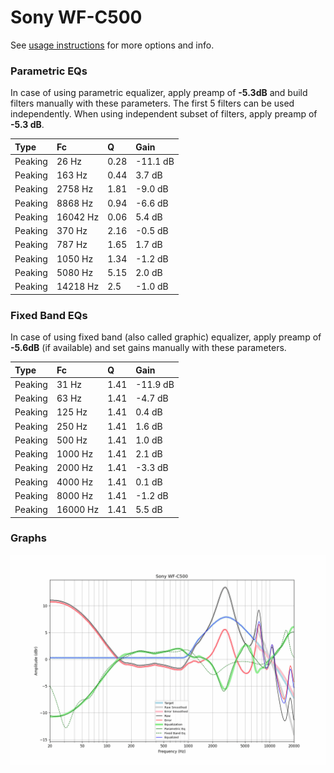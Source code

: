 # Sony WF-C500
See [usage instructions](https://github.com/jaakkopasanen/AutoEq#usage) for more options and info.

### Parametric EQs
In case of using parametric equalizer, apply preamp of **-5.3dB** and build filters manually
with these parameters. The first 5 filters can be used independently.
When using independent subset of filters, apply preamp of **-5.3 dB**.

| Type    | Fc       |    Q | Gain     |
|:--------|:---------|:-----|:---------|
| Peaking | 26 Hz    | 0.28 | -11.1 dB |
| Peaking | 163 Hz   | 0.44 | 3.7 dB   |
| Peaking | 2758 Hz  | 1.81 | -9.0 dB  |
| Peaking | 8868 Hz  | 0.94 | -6.6 dB  |
| Peaking | 16042 Hz | 0.06 | 5.4 dB   |
| Peaking | 370 Hz   | 2.16 | -0.5 dB  |
| Peaking | 787 Hz   | 1.65 | 1.7 dB   |
| Peaking | 1050 Hz  | 1.34 | -1.2 dB  |
| Peaking | 5080 Hz  | 5.15 | 2.0 dB   |
| Peaking | 14218 Hz | 2.5  | -1.0 dB  |

### Fixed Band EQs
In case of using fixed band (also called graphic) equalizer, apply preamp of **-5.6dB**
(if available) and set gains manually with these parameters.

| Type    | Fc       |    Q | Gain     |
|:--------|:---------|:-----|:---------|
| Peaking | 31 Hz    | 1.41 | -11.9 dB |
| Peaking | 63 Hz    | 1.41 | -4.7 dB  |
| Peaking | 125 Hz   | 1.41 | 0.4 dB   |
| Peaking | 250 Hz   | 1.41 | 1.6 dB   |
| Peaking | 500 Hz   | 1.41 | 1.0 dB   |
| Peaking | 1000 Hz  | 1.41 | 2.1 dB   |
| Peaking | 2000 Hz  | 1.41 | -3.3 dB  |
| Peaking | 4000 Hz  | 1.41 | 0.1 dB   |
| Peaking | 8000 Hz  | 1.41 | -1.2 dB  |
| Peaking | 16000 Hz | 1.41 | 5.5 dB   |

### Graphs
![](./Sony%20WF-C500.png)